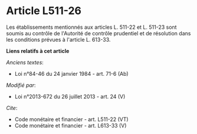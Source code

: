# Article L511-26

Les établissements mentionnés aux articles L. 511-22 et L. 511-23 sont soumis au contrôle de l'Autorité de contrôle
prudentiel et de résolution dans les conditions prévues à l'article L. 613-33.

**Liens relatifs à cet article**

_Anciens textes_:

  - Loi n°84-46 du 24 janvier 1984 - art. 71-6 (Ab)

_Modifié par_:

  - Loi n°2013-672 du 26 juillet 2013 - art. 24 (V)

_Cite_:

  - Code monétaire et financier - art. L511-22 (VT)
  - Code monétaire et financier - art. L613-33 (V)
